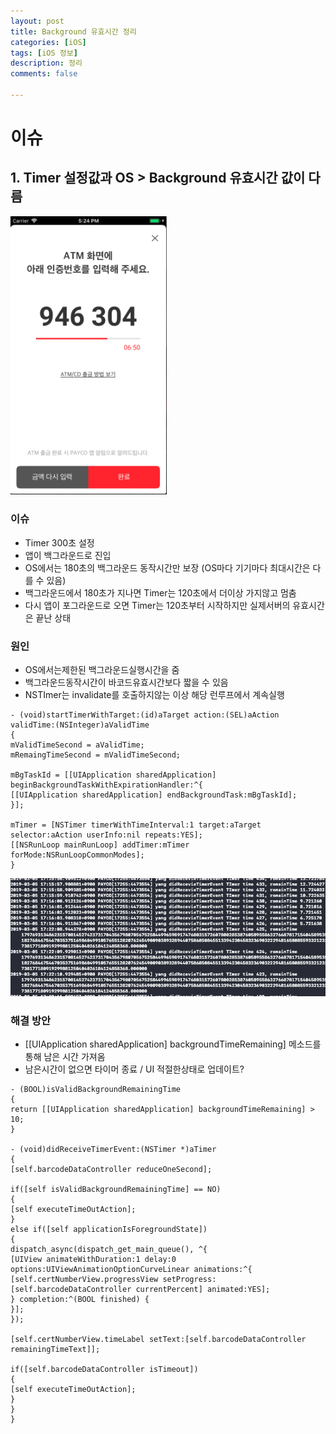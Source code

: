 ```yaml
---
layout: post
title: Background 유효시간 정리
categories: [iOS]
tags: [iOS 정보]
description: 정리
comments: false

---
```


# 이슈

## 1. Timer 설정값과 OS > Background 유효시간 값이 다름

<img src="/assets/media/iOS/BackgroundIssue1.png" width='250'>

### 이슈

- Timer 300초 설정
- 앱이 백그라운드로 진입
- OS에서는 180초의 백그라운드 동작시간만 보장 (OS마다 기기마다 최대시간은 다를 수 있음)
- 백그라운드에서 180초가 지나면 Timer는 120초에서 더이상 가지않고 멈춤
- 다시 앱이 포그라운드로 오면 Timer는 120초부터 시작하지만 실제서버의 유효시간은 끝난 상태

### 원인

- OS에서는제한된  백그라운드실행시간을 줌 
- 백그라운드동작시간이 바코드유효시간보다 짧을 수 있음 
- NSTImer는 invalidate를 호출하지않는 이상 해당 런루프에서 계속실행


```objc
- (void)startTimerWithTarget:(id)aTarget action:(SEL)aAction validTime:(NSInteger)aValidTime
{
mValidTimeSecond = aValidTime;
mRemaingTimeSecond = mValidTimeSecond;

mBgTaskId = [[UIApplication sharedApplication] beginBackgroundTaskWithExpirationHandler:^{
[[UIApplication sharedApplication] endBackgroundTask:mBgTaskId];
}];

mTimer = [NSTimer timerWithTimeInterval:1 target:aTarget selector:aAction userInfo:nil repeats:YES];
[[NSRunLoop mainRunLoop] addTimer:mTimer forMode:NSRunLoopCommonModes];
}
```

<img src="/assets/media/iOS/BackgroundIssue2.png">


### 해결 방안

- [[UIApplication sharedApplication] backgroundTimeRemaining]  메소드를통해 남은 시간 가져옴
- 남은시간이 없으면 타이머 종료 / UI 적절한상태로 업데이트?

``` objc
- (BOOL)isValidBackgroundRemainingTime
{
return [[UIApplication sharedApplication] backgroundTimeRemaining] > 10; 
}

- (void)didReceiveTimerEvent:(NSTimer *)aTimer
{
[self.barcodeDataController reduceOneSecond];

if([self isValidBackgroundRemainingTime] == NO)
{
[self executeTimeOutAction];
}
else if([self applicationIsForegroundState])
{
dispatch_async(dispatch_get_main_queue(), ^{
[UIView animateWithDuration:1 delay:0 options:UIViewAnimationOptionCurveLinear animations:^{
[self.certNumberView.progressView setProgress:[self.barcodeDataController currentPercent] animated:YES];
} completion:^(BOOL finished) {
}];
});

[self.certNumberView.timeLabel setText:[self.barcodeDataController remainingTimeText]];

if([self.barcodeDataController isTimeout])
{
[self executeTimeOutAction];
}
}
}
```

